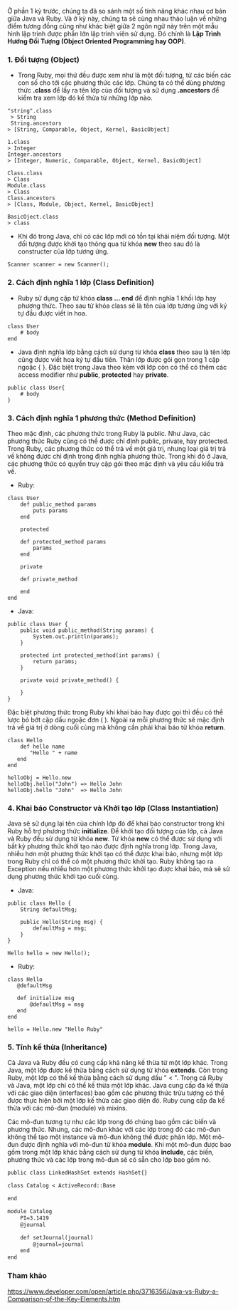 Ở phần 1 kỳ trước, chúng ta đã so sánh một số tính năng khác nhau cơ bản giữa Java và Ruby. Và ở kỳ này, chúng ta sẽ cùng nhau thảo luận về những điểm tương đồng cũng như khác biệt giữa 2 ngôn ngữ này trên một mẫu hình lập trình được phần lớn lập trình viên sử dụng. Đó chính là **Lập Trình Hướng Đối Tượng (Object Oriented Programming hay OOP)**.
### **1. Đối tượng (Object)**<br>
* Trong Ruby, mọi thứ đều được xem như là một đối tượng, từ các biến các con số cho tới các phương thức các lớp. Chúng ta có thể dùng phương thức **.class** để lấy ra tên lớp của đối tượng và sử dụng **.ancestors** để kiểm tra xem lớp đó kế thừa từ những lớp nào.
```
"string".class
 > String
 String.ancestors
> [String, Comparable, Object, Kernel, BasicObject]

1.class
> Integer
Integer.ancestors
> [Integer, Numeric, Comparable, Object, Kernel, BasicObject]

Class.class
> Class
Module.class
> Class
Class.ancestors
> [Class, Module, Object, Kernel, BasicObject]

BasicOject.class
> class
```
* Khi đó trong Java, chỉ có các lớp mới có tồn tại khái niệm đối tượng. Một đối tượng được khởi tạo thông qua từ khóa **new** theo sau đó là constructer của lớp tương ứng.
```
Scanner scanner = new Scanner();
```
### **2. Cách định nghĩa 1 lớp (Class Definition)**<br>
* Ruby sử dụng cặp từ khóa **class ... end** để định nghĩa 1 khối lớp hay phương thức. Theo sau từ khóa class sẽ là tên của lớp tương ứng với ký tự đầu được viết in hoa.
```
class User
    # body
end
```
* Java định nghĩa lớp bằng cách sử dụng từ khóa **class** theo sau là tên lớp cũng được viết hoa ký tự đầu tiên. Thân lớp được gói gọn trong 1 cặp ngoặc { }. Đặc biệt trong Java theo kèm với lớp còn có thể có thêm các access modifier như **public**, **protected** hay **private**.
```
public class User{
    # body
}
```
### **3. Cách định nghĩa 1 phương thức (Method Definition)**<br>
Theo mặc định, các phương thức trong Ruby là public. Như Java, các phương thức Ruby cũng có thể được chỉ định public, private, hay protected. Trong Ruby, các phương thức có thể trả về một giá trị, nhưng loại giá trị trả về không được chỉ định trong định nghĩa phương thức. Trong khi đó ở Java, các phương thức có quyền truy cập gói theo mặc định và yêu cầu kiểu trả về.
* Ruby:
```
class User
    def public_method params 
        puts params
    end
    
    protected
    
    def protected_method params
        params
    end
    
    private
    
    def private_method
    
    end
end
```
* Java:
```
public class User {
    public void public_method(String params) {
        System.out.println(params);
    }
    
    protected int protected_method(int params) {
        return params;
    }
    
    private void private_method() {
    
    }
}
```
Đặc biệt phương thức trong Ruby khi khai báo hay được gọi thì đều có thể lược bỏ bớt cặp dấu ngoặc đơn ( ). Ngoài ra mỗi phương thức sẽ mặc định trả về giá trị ở dòng cuối cùng mà không cần phải khai báo từ khóa **return**.
```
class Hello
    def hello name
       "Hello " + name
   end
end

helloObj = Hello.new
helloObj.hello("John") => Hello John
helloObj.hello "John"  => Hello John
```
### **4. Khai báo Constructor và Khởi tạo lớp (Class Instantiation)**<br>
Java sẽ sử dụng lại tên của chính lớp đó để khai báo constructor trong khi Ruby hỗ trợ phương thức **initialize**. Để khởi tạo đối tượng của lớp, cả Java và Ruby đều sử dụng từ khóa **new**. Từ khóa **new** có thể được sử dụng với bất kỳ phương thức khởi tạo nào được định nghĩa trong lớp. Trong Java, nhiều hơn một phương thức khởi tạo có thể được khai báo, nhưng một lớp trong Ruby chỉ có thể có một phương thức khởi tạo. Ruby không tạo ra Exception nếu nhiều hơn một phương thức khởi tạo được khai báo, mà sẽ sử dụng phương thức khởi tạo cuối cùng.
* Java:
```
public class Hello {
    String defaultMsg;
    
    public Hello(String msg) {
        defaultMsg = msg;
    }
}

Hello hello = new Hello();
```
* Ruby:
```
class Hello
   @defaultMsg
   
   def initialize msg
       @defaultMsg = msg
   end
end

hello = Hello.new "Hello Ruby"
```
### **5. Tính kế thừa (Inheritance)**<br>
Cả Java và Ruby đều có cung cấp khả năng kế thừa từ một lớp khác. Trong Java, một lớp được kế thừa bằng cách sử dụng từ khóa **extends**. Còn trong Ruby, một lớp có thể kế thừa bằng cách sử dụng dấu " < ". Trong cả Ruby và Java, một lớp chỉ có thể kế thừa một lớp khác. Java cung cấp đa kế thừa với các giao diện (interfaces) bao gồm các phương thức trừu tượng có thể được thực hiện bởi một lớp kế thừa các giao diện đó. Ruby cung cấp đa kế thừa với các mô-đun (module) và mixins.

Các mô-đun tương tự như các lớp trong đó chúng bao gồm các biến và phương thức. Nhưng, các mô-đun khác với các lớp trong đó các mô-đun không thể tạo một instance và mô-đun không thể được phân lớp. Một mô-đun được định nghĩa với mô-đun từ khóa **module**. Khi một mô-đun được bao gồm trong một lớp khác bằng cách sử dụng từ khóa **include**, các biến, phương thức và các lớp trong mô-đun sẽ có sẵn cho lớp bao gồm nó.
```1
public class LinkedHashSet extends HashSet{}

class Catalog < ActiveRecord::Base

end

module Catalog
    PI=3.1419
    @journal

    def setJournal(journal)
        @journal=journal
    end
end
```
### **Tham khảo**<br>
https://www.developer.com/open/article.php/3716356/Java-vs-Ruby-a-Comparison-of-the-Key-Elements.htm